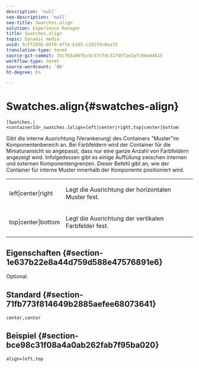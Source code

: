 ```yaml
---
description: 'null'
seo-description: 'null'
seo-title: Swatches.align
solution: Experience Manager
title: Swatches.align
topic: Dynamic media
uuid: 5cff285b-69f0-4ffe-b165-c2d1fdc8aa75
translation-type: tm+mt
source-git-commit: 7bc7b3a86fbcdc57cfdc31745fae3afc06e44b15
workflow-type: tm+mt
source-wordcount: '86'
ht-degree: 6%

---
```



# Swatches.align{#swatches-align}

`[Swatches.|<containerId>_swatches.]align=left|center|right,top|center|bottom`

Gibt die interne Ausrichtung (Verankerung) des Containers &quot;Muster&quot;im Komponentenbereich an. Bei Farbfeldern wird der Container für die Miniaturansicht so angepasst, dass nur eine ganze Anzahl von Farbfeldern angezeigt wird. Infolgedessen gibt es einige Auffüllung zwischen internen und externen Komponentengrenzen. Dieser Befehl gibt an, wie der Container für interne Muster innerhalb der Komponente positioniert wird.

<table id="table_58D88FF5F83A4ABA928695B5AFF97354"> 
 <tbody> 
  <tr> 
   <td> <p> <span class="codeph"> left|center|right</span> </p> </td> 
   <td> <p> Legt die Ausrichtung der horizontalen Muster fest. </p> </td> 
  </tr> 
  <tr> 
   <td> <p><span class="codeph"> top|center|bottom</span> </p> </td> 
   <td> <p> Legt die Ausrichtung der vertikalen Farbfelder fest. </p> </td> 
  </tr> 
 </tbody> 
</table>

## Eigenschaften {#section-1e637b22e8a44d759d588e47576891e6}

Optional.

## Standard {#section-71fb773f814649b2885aefee68073641}

`center,center`

## Beispiel {#section-bce98c31f08a4a0ab262fab7f95ba020}

`align=left,top`
